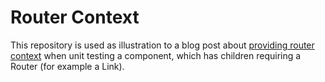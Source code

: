 # Router Context

This repository is used as illustration to a blog post about
[providing router context](https://seabadger.io/tech/web-development/test-component-jest-enzyme-outside-router/)
when unit testing a component, which has children requiring a Router (for example a Link).